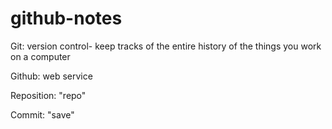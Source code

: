 # github-notes

Git: 
version control- keep tracks of the entire history of the things you work on a computer

Github: web service

Reposition: "repo"

Commit: "save"
